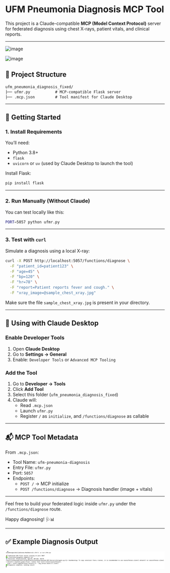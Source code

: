 # UFM Pneumonia Diagnosis MCP Tool

This project is a Claude-compatible **MCP (Model Context Protocol)** server for federated diagnosis using chest X-rays, patient vitals, and clinical reports.

---
![image](https://github.com/user-attachments/assets/e8fee96e-0552-432d-aa51-6700161b3797)

![image](https://github.com/user-attachments/assets/14c9a0dc-cee2-4a69-9a61-4b619b58d2d3)


## 📁 Project Structure

```
ufm_pneumonia_diagnosis_fixed/
├── ufmr.py           # MCP-compatible Flask server
├── .mcp.json         # Tool manifest for Claude Desktop
```

---

## 🚀 Getting Started

### 1. Install Requirements

You’ll need:
- Python 3.8+
- `flask`
- `uvicorn` or `uv` (used by Claude Desktop to launch the tool)

Install Flask:
```bash
pip install flask
```

---

### 2. Run Manually (Without Claude)

You can test locally like this:

```bash
PORT=5057 python ufmr.py
```

---

### 3. Test with `curl`

Simulate a diagnosis using a local X-ray:

```bash
curl -X POST http://localhost:5057/functions/diagnose \
  -F "patient_id=patient123" \
  -F "age=45" \
  -F "bp=120" \
  -F "hr=78" \
  -F "report=Patient reports fever and cough." \
  -F "xray_image=@sample_chest_xray.jpg"
```

Make sure the file `sample_chest_xray.jpg` is present in your directory.

---

## 🧪 Using with Claude Desktop

### Enable Developer Tools

1. Open **Claude Desktop**
2. Go to **Settings → General**
3. Enable: `Developer Tools` or `Advanced MCP Tooling`

### Add the Tool

1. Go to **Developer → Tools**
2. Click **Add Tool**
3. Select this folder (`ufm_pneumonia_diagnosis_fixed`)
4. Claude will:
   - Read `.mcp.json`
   - Launch `ufmr.py`
   - Register `/` as `initialize`, and `/functions/diagnose` as callable

---

## 📬 MCP Tool Metadata

From `.mcp.json`:
- Tool Name: `ufm-pneumonia-diagnosis`
- Entry File: `ufmr.py`
- Port: `5057`
- Endpoints:
  - `POST /` → MCP initialize
  - `POST /functions/diagnose` → Diagnosis handler (image + vitals)

---

Feel free to build your federated logic inside `ufmr.py` under the `/functions/diagnose` route.

Happy diagnosing! 🩺📊


---

## ✅ Example Diagnosis Output

![Terminal Diagnosis Output](./readme.png)
